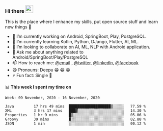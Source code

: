 ### Hi there <img src="https://media.giphy.com/media/hvRJCLFzcasrR4ia7z/giphy.gif" width="25px">
This is the place where I enhance my skills, put open source stuff and learn new things :rofl:

- 🔭 I’m currently working on Android, SpringBoot, Play, PostgreSQL. 
- 🌱 I’m currently learning Kotlin, Python, DJango, Flutter, AI, ML.
- 👯 I’m looking to collaborate on AI, ML, NLP with Android application.
- 💬 Ask me about anything related to Android/SpringBoot/Play/PostgreSQL
- 📫 How to reach me: [@email](deepakgupta7403@gmail.com) , [@twitter](https://twitter.com/deepakgupta7403), [@linkedln](https://in.linkedin.com/in/deepak-gupta-23b3b1113), [@facebook](https://facebook.com/deepakgupta7403)
- 😄 Pronouns: Deepu :grin: :grin: :grin:
- ⚡ Fun fact: Single :grimacing:

📊 **This week I spent my time on**

<!--START_SECTION:waka-->
```text
Week: 09 November, 2020 - 16 November, 2020

Java         17 hrs 49 mins  ███████████████████▒░░░░░   77.59 % 
XML          3 hrs 17 mins   ███▓░░░░░░░░░░░░░░░░░░░░░   14.30 % 
Properties   1 hr 9 mins     █▒░░░░░░░░░░░░░░░░░░░░░░░   05.06 % 
Groovy       39 mins         ▓░░░░░░░░░░░░░░░░░░░░░░░░   02.88 % 
JSON         1 min           ░░░░░░░░░░░░░░░░░░░░░░░░░   00.12 % 
```
<!--END_SECTION:waka-->

